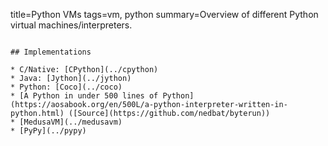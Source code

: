 title=Python VMs
tags=vm, python
summary=Overview of different Python virtual machines/interpreters.
~~~~~~

## Implementations

* C/Native: [CPython](../cpython)
* Java: [Jython](../jython)
* Python: [Coco](../coco)
* [A Python in under 500 lines of Python](https://aosabook.org/en/500L/a-python-interpreter-written-in-python.html) ([Source](https://github.com/nedbat/byterun))
* [MedusaVM](../medusavm)
* [PyPy](../pypy)

